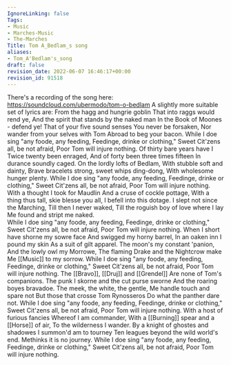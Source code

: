 ```yaml
---
IgnoreLinking: false
Tags:
- Music
- Marches-Music
- The-Marches
Title: Tom A_Bedlam_s song
aliases:
- Tom_A'Bedlam's_song
draft: false
revision_date: 2022-06-07 16:46:17+00:00
revision_id: 91518
---
```


There's a recording of the song here:
https://soundcloud.com/ubermodo/tom-o-bedlam
A slightly more suitable set of lyrics are:
From the hagg and hungrie goblin
That into raggs would rend ye, 
And the spirit that stands by the naked man 
In the Book of Moones - defend ye!
That of your five sound senses
You never be forsaken,
Nor wander from your selves with Tom
Abroad to beg your bacon.
While I doe sing "any foode, any feeding,
Feedinge, drinke or clothing,"
Sweet Cit'zens all, be not afraid,
Poor Tom will injure nothing.
Of thirty bare years have I
Twice twenty been enraged,
And of forty been three times fifteen
In durance soundly caged.
On the lordly lofts of Bedlam,
With stubble soft and dainty,
Brave bracelets strong, sweet whips ding-dong,
With wholesome hunger plenty.
While I doe sing "any foode, any feeding,
Feedinge, drinke or clothing,"
Sweet Cit'zens all, be not afraid,
Poor Tom will injure nothing.
With a thought I took for Maudlin
And a cruse of cockle pottage,
With a thing thus tall, skie blesse you all,
I befell into this dotage.
I slept not since the Marching,
Till then I never waked,
Till the roguish boy of love where I lay
Me found and stript me naked.	 
While I doe sing "any foode, any feeding,
Feedinge, drinke or clothing,"
Sweet Cit'zens all, be not afraid,
Poor Tom will injure nothing.
When I short have shorne my sowre face
And swigged my horny barrel,
In an oaken inn I pound my skin
As a suit of gilt apparel.
The moon's my constant 'panion,
And the lowly owl my Morrowe,
The flaming Drake and the Nightcrow make
Me [[Music]] to my sorrow.
While I doe sing "any foode, any feeding,
Feedinge, drinke or clothing,"
Sweet Cit'zens all, be not afraid,
Poor Tom will injure nothing.
The [[Bravo]], [[Druj]] and [[Grendel]]
Are none of Tom's companions.
The punk I skorne and the cut purse sworne
And the roaring boyes bravadoe.
The meek, the white, the gentle,
Me handle touch and spare not
But those that crosse Tom Rynosseros
Do what the panther dare not.
While I doe sing "any foode, any feeding,
Feedinge, drinke or clothing,"
Sweet Cit'zens all, be not afraid,
Poor Tom will injure nothing.
With a host of furious fancies
Whereof I am commander,
With a [[Burning]] spear and a [[Horse]] of air,
To the wilderness I wander.
By a knight of ghostes and shadowes
I summon'd am to tourney
Ten leagues beyond the wild world's end.
Methinks it is no journey.
While I doe sing "any foode, any feeding,
Feedinge, drinke or clothing,"
Sweet Cit'zens all, be not afraid,
Poor Tom will injure nothing.
